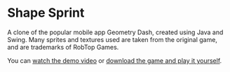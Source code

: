 # Shape Sprint
A clone of the popular mobile app Geometry Dash, created using Java and Swing. Many sprites and textures used are taken from the original game, and are trademarks of RobTop Games.

You can [watch the demo video](https://youtu.be/aXmeX1_r5tk) or [download the game and play it yourself](https://www.dropbox.com/s/79bq4utsyhm7ocf/ShapeSprint.jar?dl=0).
